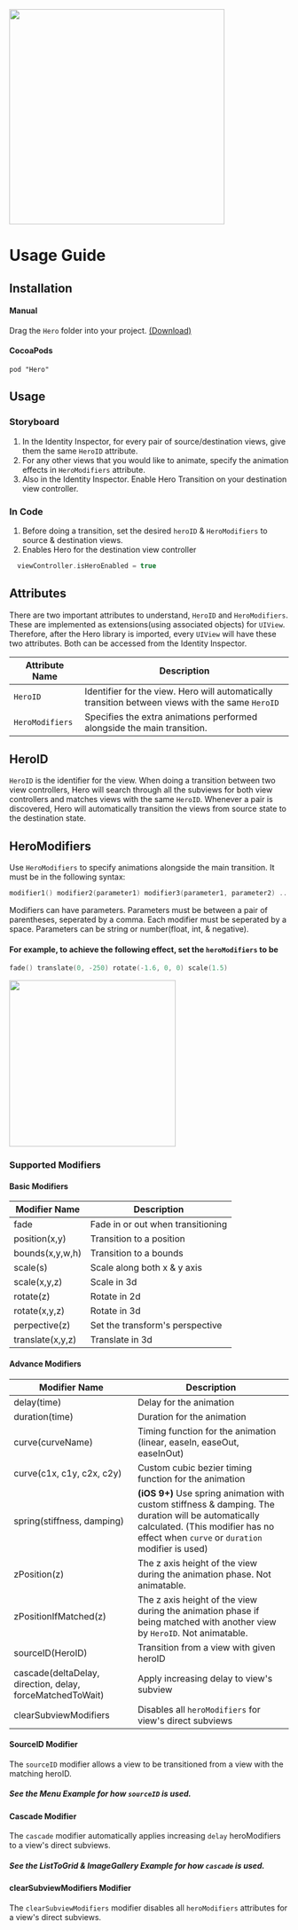 <img src="https://github.com/lkzhao/Hero/blob/master/Resources/HeroLogo@4x.png?raw=true" width="388"/>

# Usage Guide

## Installation

#### Manual

Drag the `Hero` folder into your project. [(Download)](http://github.com/lkzhao/Hero/zipball/master/Hero)

#### CocoaPods

`pod "Hero"`

## Usage
### Storyboard

1. In the Identity Inspector, for every pair of source/destination views, give them the same `HeroID` attribute.
3. For any other views that you would like to animate, specify the animation effects in `HeroModifiers` attribute.
4. Also in the Identity Inspector. Enable Hero Transition on your destination view controller.

### In Code

1. Before doing a transition, set the desired `heroID` & `HeroModifiers` to source & destination views.
2. Enables Hero for the destination view controller

  ```swift
    viewController.isHeroEnabled = true
  ```

## Attributes
There are two important attributes to understand, `HeroID` and `HeroModifiers`. These are implemented as extensions(using associated objects) for `UIView`. Therefore, after the Hero library is imported, every `UIView` will have these two attributes. Both can be accessed from the Identity Inspector.

| Attribute Name | Description |
| --- | --- |
| `HeroID`    | Identifier for the view. Hero will automatically transition between views with the same `HeroID` |
| `HeroModifiers` | Specifies the extra animations performed alongside the main transition. |

## HeroID

`HeroID` is the identifier for the view. When doing a transition between two view controllers,
Hero will search through all the subviews for both view controllers and matches views with the same `HeroID`. Whenever a pair is discovered,
Hero will automatically transition the views from source state to the destination state.

## HeroModifiers

Use `HeroModifiers` to specify animations alongside the main transition. It must be in the following syntax:

```swift
modifier1() modifier2(parameter1) modifier3(parameter1, parameter2) ...
```

Modifiers can have parameters. Parameters must be between a pair of parentheses, seperated by a comma. 
Each modifier must be seperated by a space.
Parameters can be string or number(float, int, & negative).

#### For example, to achieve the following effect, set the `heroModifiers` to be

```swift
fade() translate(0, -250) rotate(-1.6, 0, 0) scale(1.5)
```

<img src="https://github.com/lkzhao/Hero/blob/master/Resources/heroTransition.gif?raw=true" width="300">

### Supported Modifiers

#### Basic Modifiers
| Modifier Name | Description |
| --- | --- |
| fade             | Fade in or out when transitioning     |
| position(x,y)    | Transition to a position              |
| bounds(x,y,w,h)  | Transition to a bounds                |
| scale(s)         | Scale along both x & y axis           |
| scale(x,y,z)     | Scale in 3d                           |
| rotate(z)        | Rotate in 2d                          |
| rotate(x,y,z)    | Rotate in 3d                          |
| perpective(z)    | Set the transform's perspective       |
| translate(x,y,z) | Translate in 3d                       |

#### Advance Modifiers

| Modifier Name | Description |
| --- | --- |
| delay(time)                               | Delay for the animation               |
| duration(time)                            | Duration for the animation      |
| curve(curveName)                          | Timing function for the animation (linear, easeIn, easeOut, easeInOut) |
| curve(c1x, c1y, c2x, c2y)                 | Custom cubic bezier timing function for the animation |
| spring(stiffness, damping)                | **(iOS 9+)** Use spring animation with custom stiffness & damping. The duration will be automatically calculated. (This modifier has no effect when `curve` or `duration` modifier is used) |
| zPosition(z)                              | The z axis height of the view during the animation phase. Not animatable. |
| zPositionIfMatched(z)                     | The z axis height of the view during the animation phase if being matched with another view by `HeroID`. Not animatable. |
| sourceID(HeroID)                          | Transition from a view with given heroID |
| cascade(deltaDelay, direction, delay, forceMatchedToWait)        | Apply increasing delay to view's subview |
| clearSubviewModifiers                      | Disables all `heroModifiers` for view's direct subviews |

#### SourceID Modifier
The `sourceID` modifier allows a view to be transitioned from a view with the matching heroID.

##### See the Menu Example for how `sourceID` is used.

#### Cascade Modifier

The `cascade` modifier automatically applies increasing `delay` heroModifiers to a view's direct subviews.

##### See the ListToGrid & ImageGallery Example for how `cascade` is used.

#### clearSubviewModifiers Modifier

The `clearSubviewModifiers` modifier disables all `heroModifiers` attributes for a view's direct subviews.
